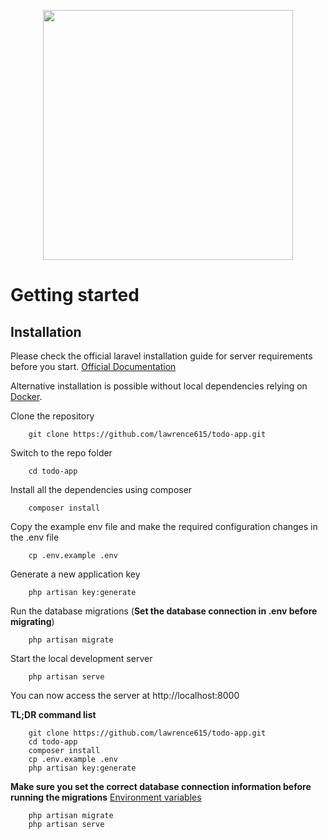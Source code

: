 <p align="center"><a href="https://laravel.com" target="_blank"><img src="https://raw.githubusercontent.com/laravel/art/master/logo-lockup/5%20SVG/2%20CMYK/1%20Full%20Color/laravel-logolockup-cmyk-red.svg" width="400"></a></p>

# Getting started

## Installation

Please check the official laravel installation guide for server requirements before you start. [Official Documentation](https://laravel.com/docs/5.4/installation#installation)

Alternative installation is possible without local dependencies relying on [Docker](#docker). 

Clone the repository

```console
    git clone https://github.com/lawrence615/todo-app.git
```

Switch to the repo folder

```console
    cd todo-app
```

Install all the dependencies using composer

```console
    composer install
```

Copy the example env file and make the required configuration changes in the .env file

```console
    cp .env.example .env
```

Generate a new application key

```console
    php artisan key:generate
```

Run the database migrations (**Set the database connection in .env before migrating**)

    
```console
    php artisan migrate
```

Start the local development server

```console
    php artisan serve
```

You can now access the server at http://localhost:8000

**TL;DR command list**

```console
    git clone https://github.com/lawrence615/todo-app.git
    cd todo-app
    composer install
    cp .env.example .env
    php artisan key:generate
```
    
**Make sure you set the correct database connection information before running the migrations** [Environment variables](#environment-variables)

```console
    php artisan migrate
    php artisan serve
```


